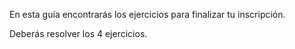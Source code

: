 En esta guía encontrarás los ejercicios para finalizar tu inscripción.

Deberás resolver los 4 ejercicios.